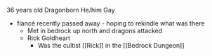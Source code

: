 36 years old 
Dragonborn
He/him
Gay

- fiancé recently passed away
		 - hoping to rekindle what was there
	- Met in bedrock up north and dragons attacked
	- Rick Goldheart
		- Was the cultist [[Rick]] in the [[Bedrock Dungeon]]